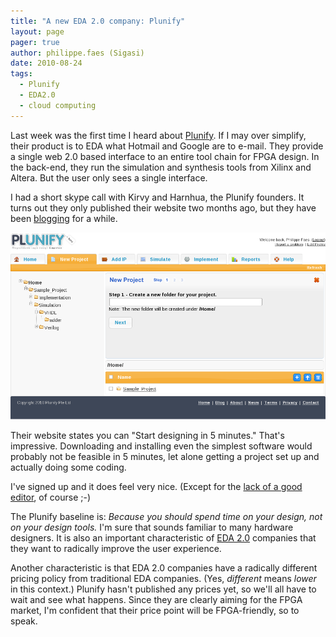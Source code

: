 ```yaml
---
title: "A new EDA 2.0 company: Plunify"
layout: page 
pager: true
author: philippe.faes (Sigasi)
date: 2010-08-24
tags: 
  - Plunify
  - EDA2.0
  - cloud computing
---
```

Last week was the first time I heard about <a href="http://www.plunify.com">Plunify</a>. If I may over simplify, their product is to EDA what Hotmail and Google are to e-mail. They provide a single web 2.0 based interface to an entire tool chain for FPGA design. In the back-end, they run the simulation and synthesis tools from Xilinx and Altera. But the user only sees a single interface. 

I had a short skype call with Kirvy and Harnhua, the Plunify founders. It turns out they only published their website two months ago, but they have been <a href="http://plunify.blogspot.com/">blogging</a> for a while.

![Plunify Workspace](images/plunify.png)

Their website states you can "Start designing in 5 minutes." That's impressive. Downloading and installing even the simplest software would probably not be feasible in 5 minutes, let alone getting a project set up and actually doing some coding. 

I've signed up and it does feel very nice. (Except for the <a href="http://twitter.com/trondd/status/21646730081">lack of a good editor</a>, of course ;-)

The Plunify baseline is: <em>Because you should spend time on your design, not on your design tools.</em> I'm sure that sounds familiar to many hardware designers. It is also an important characteristic of <a href="/tag/eda2.0/">EDA 2.0</a> companies that they want to radically improve the user experience.

Another characteristic is that EDA 2.0 companies have a radically different pricing policy from traditional EDA companies. (Yes, <em>different</em> means <em>lower</em> in this context.) Plunify hasn't published any prices yet, so we'll all have to wait and see what happens. Since they are clearly aiming for the FPGA market, I'm confident that their price point will be FPGA-friendly, so to speak.

